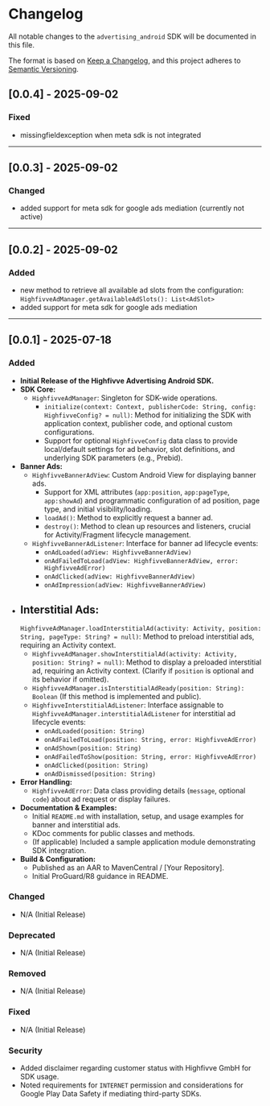 # Changelog

All notable changes to the `advertising_android` SDK will be documented in this file.

The format is based on [Keep a Changelog](https://keepachangelog.com/en/1.0.0/),
and this project adheres to [Semantic Versioning](https://semver.org/spec/v2.0.0.html).
## [0.0.4] - 2025-09-02

### Fixed

- missingfieldexception when meta sdk is not integrated

___
## [0.0.3] - 2025-09-02

### Changed

- added support for meta sdk for google ads mediation (currently not active)

___


## [0.0.2] - 2025-09-02

### Added

- new method to retrieve all available ad slots from the configuration:
  `HighfivveAdManager.getAvailableAdSlots(): List<AdSlot>`
- added support for meta sdk for google ads mediation

___

## [0.0.1] - 2025-07-18

### Added

- **Initial Release of the Highfivve Advertising Android SDK.**
- **SDK Core:**
    - `HighfivveAdManager`: Singleton for SDK-wide operations.
        - `initialize(context: Context, publisherCode: String, config: HighfivveConfig? = null)`:
          Method for initializing the SDK with application context, publisher code, and optional
          custom configurations.
        - Support for optional `HighfivveConfig` data class to provide local/default settings for ad
          behavior, slot definitions, and underlying SDK parameters (e.g., Prebid).
- **Banner Ads:**
    - `HighfivveBannerAdView`: Custom Android View for displaying banner ads.
        - Support for XML attributes (`app:position`, `app:pageType`, `app:showAd`) and programmatic
          configuration of ad position, page type, and initial visibility/loading.
        - `loadAd()`: Method to explicitly request a banner ad.
        - `destroy()`: Method to clean up resources and listeners, crucial for Activity/Fragment
          lifecycle management.
    - `HighfivveBannerAdListener`: Interface for banner ad lifecycle events:
        - `onAdLoaded(adView: HighfivveBannerAdView)`
        - `onAdFailedToLoad(adView: HighfivveBannerAdView, error: HighfivveAdError)`
        - `onAdClicked(adView: HighfivveBannerAdView)`
        - `onAdImpression(adView: HighfivveBannerAdView)`
- **Interstitial Ads:**
    -
    `HighfivveAdManager.loadInterstitialAd(activity: Activity, position: String, pageType: String? = null)`:
    Method to preload interstitial ads, requiring an Activity context.
    - `HighfivveAdManager.showInterstitialAd(activity: Activity, position: String? = null)`: Method
      to display a preloaded interstitial ad, requiring an Activity context. (Clarify if `position`
      is optional and its behavior if omitted).
    - `HighfivveAdManager.isInterstitialAdReady(position: String): Boolean` (If this method is
      implemented and public).
    - `HighfivveInterstitialAdListener`: Interface assignable to
      `HighfivveAdManager.interstitialAdListener` for interstitial ad lifecycle events:
        - `onAdLoaded(position: String)`
        - `onAdFailedToLoad(position: String, error: HighfivveAdError)`
        - `onAdShown(position: String)`
        - `onAdFailedToShow(position: String, error: HighfivveAdError)`
        - `onAdClicked(position: String)`
        - `onAdDismissed(position: String)`
- **Error Handling:**
    - `HighfivveAdError`: Data class providing details (`message`, optional `code`) about ad request
      or display failures.
- **Documentation & Examples:**
    - Initial `README.md` with installation, setup, and usage examples for banner and interstitial
      ads.
    - KDoc comments for public classes and methods.
    - (If applicable) Included a sample application module demonstrating SDK integration.
- **Build & Configuration:**
    - Published as an AAR to MavenCentral / [Your Repository].
    - Initial ProGuard/R8 guidance in README.

### Changed

- N/A (Initial Release)

### Deprecated

- N/A (Initial Release)

### Removed

- N/A (Initial Release)

### Fixed

- N/A (Initial Release)

### Security

- Added disclaimer regarding customer status with Highfivve GmbH for SDK usage.
- Noted requirements for `INTERNET` permission and considerations for Google Play Data Safety if
  mediating third-party SDKs.

